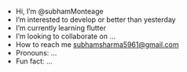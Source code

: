 -  Hi, I’m @subhamMonteage
- I’m interested to develop or better than yesterday
-  I’m currently learning flutter
-  I’m looking to collaborate on ...
- How to reach me subhamsharma5961@gmail.com
-  Pronouns: ...
- Fun fact: ...

<!---
subhamMonteage/subhamMonteage is a ✨ special ✨ repository because its `README.md` (this file) appears on your GitHub profile.
You can click the Preview link to take a look at your changes.
--->

